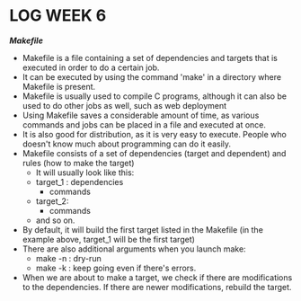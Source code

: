 ﻿# LOG WEEK 6

***Makefile***
- Makefile is a file containing a set of dependencies and targets that is executed in order to do a certain job.
- It can be executed by using the command 'make' in a directory where Makefile is present.
- Makefile is usually used to compile C programs, although it can also be used to do other jobs as well, such as web deployment
- Using Makefile saves a considerable amount of time, as various commands and jobs can be placed in a file and executed at once.
- It is also good for distribution, as it is very easy to execute. People who doesn't know much about programming can do it easily.
- Makefile consists of a set of dependencies (target and dependent) and rules (how to make the target)
	- It will usually look like this:
	- target_1 : dependencies
		- commands
	- target_2:
		- commands
	- and so on.
- By default, it will build the first target listed in the Makefile (in the example above, target_1 will be the first target)
- There are also additional arguments when you launch make:
	- make -n : dry-run
	- make -k : keep going even if there's errors.
- When we are about to make a target, we check if there are modifications to the dependencies. If there are newer modifications, rebuild the target.
